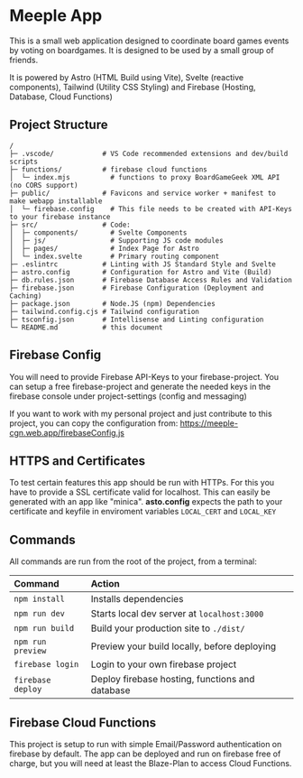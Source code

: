 # Meeple App

This is a small web application designed to coordinate board games events
by voting on boardgames. It is designed to be used by a small group of friends.

It is powered by Astro (HTML Build using Vite), Svelte (reactive components),
Tailwind (Utility CSS Styling) and Firebase (Hosting, Database, Cloud Functions)

## Project Structure

```
/
├─ .vscode/            # VS Code recommended extensions and dev/build scripts
├─ functions/          # firebase cloud functions
│  └─ index.mjs          # functions to proxy BoardGameGeek XML API (no CORS support)
├─ public/             # Favicons and service worker + manifest to make webapp installable
│  └─ firebase.config    # This file needs to be created with API-Keys to your firebase instance
├─ src/                # Code:
│  ├─ components/        # Svelte Components
│  ├─ js/                # Supporting JS code modules
│  ├─ pages/             # Index Page for Astro
│  └─ index.svelte       # Primary routing component
├─ .eslintrc           # Linting with JS Standard Style and Svelte
├─ astro.config        # Configuration for Astro and Vite (Build)
├─ db.rules.json       # Firebase Database Access Rules and Validation
├─ firebase.json       # Firebase Configuration (Deployment and Caching)
├─ package.json        # Node.JS (npm) Dependencies
├─ tailwind.config.cjs # Tailwind configuration
├─ tsconfig.json       # Intellisense and Linting configuration
└─ README.md           # this document
```
## Firebase Config

You will need to provide Firebase API-Keys to your firebase-project.
You can setup a free firebase-project and generate the needed keys in the
firebase console under project-settings (config and messaging)

If you want to work with my personal project and just contribute to
this project, you can copy the configuration from:
https://meeple-cgn.web.app/firebaseConfig.js

## HTTPS and Certificates

To test certain features this app should be run with HTTPs. For this you have to
provide a SSL certificate valid for localhost. This can easily be generated with
an app like "minica". **asto.config** expects the path to your certificate and keyfile
in enviroment variables `LOCAL_CERT` and `LOCAL_KEY`

## Commands

All commands are run from the root of the project, from a terminal:

| Command                | Action                                             |
| :--------------------- | :------------------------------------------------- |
| `npm install`          | Installs dependencies                              |
| `npm run dev`          | Starts local dev server at `localhost:3000`        |
| `npm run build`        | Build your production site to `./dist/`            |
| `npm run preview`      | Preview your build locally, before deploying       |
| `firebase login`       | Login to your own firebase project                 |
| `firebase deploy`      | Deploy firebase hosting, functions and database    |

## Firebase Cloud Functions

This project is setup to run with simple Email/Password authentication on firebase
by default. The app can be deployed and run on firebase free of charge, but you
will need at least the Blaze-Plan to access Cloud Functions.
